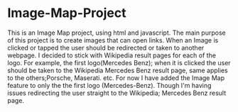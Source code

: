 # Image-Map-Project

This is an Image Map project, using html and javascript. The main purpose of this project is to create images that can open links. 
When an Image is clicked or tapped the user should be redirected or taken to another webpage. I decided to stick with Wikipedia result pages for each of the logo. For example, the first logo(Mercedes Benz); when it is clicked the user should be taken to the Wikipedia Mercedes Benz result page, same applies to the others;Porsche, Maserati. etc.
For now I have added the Image Map feature to only the the first logo (Mercedes-Benz). 
Though I'm having issues redirecting the user straight to the Wikipedia; Mercedes Benz result page.
